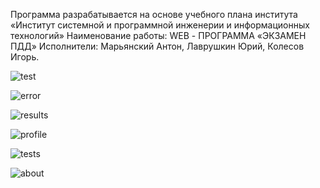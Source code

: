 Программа разрабатывается на основе учебного плана института «Институт системной и программной инженерии и информационных технологий»
Наименование работы: WEB - ПРОГРАММА «ЭКЗАМЕН ПДД»
Исполнители: Марьянский Антон, Лаврушкин Юрий, Колесов Игорь.

![test](https://user-images.githubusercontent.com/90615348/219120158-16d6fd4a-332d-4131-9afa-82232c33fa66.png)

![error](https://user-images.githubusercontent.com/90615348/219119974-d8abf749-2a5e-45b9-bb41-a4edb57343c1.png)

![results](https://user-images.githubusercontent.com/90615348/219119998-d617f82b-25ec-45af-b95c-d059095bf9b0.png)

![profile](https://user-images.githubusercontent.com/90615348/219120012-a2c84c07-9f0e-4634-bed2-293017c7e04b.png)

![tests](https://user-images.githubusercontent.com/90615348/219119954-8b88521b-7bf7-4da2-9122-dd62b9bbbbf6.png)

![about](https://user-images.githubusercontent.com/90615348/219120036-00741324-ecd4-4b6f-970f-b6e98ad5808f.png)
